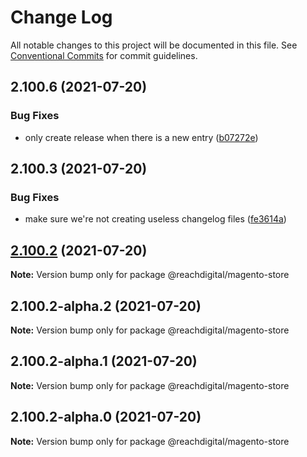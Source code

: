 # Change Log

All notable changes to this project will be documented in this file.
See [Conventional Commits](https://conventionalcommits.org) for commit guidelines.

## 2.100.6 (2021-07-20)


### Bug Fixes

* only create release when there is a new entry ([b07272e](https://github.com/ho-nl/m2-pwa/commit/b07272e4e74ee0bec3677e35ce3ee7e02231971a))





## 2.100.3 (2021-07-20)


### Bug Fixes

* make sure we're not creating useless changelog files ([fe3614a](https://github.com/ho-nl/m2-pwa/commit/fe3614a8480c7f1c68d673da2bb84805112a6643))





## [2.100.2](https://github.com/ho-nl/m2-pwa/compare/@reachdigital/magento-store@2.100.2-alpha.2...@reachdigital/magento-store@2.100.2) (2021-07-20)

**Note:** Version bump only for package @reachdigital/magento-store





## 2.100.2-alpha.2 (2021-07-20)

**Note:** Version bump only for package @reachdigital/magento-store





## 2.100.2-alpha.1 (2021-07-20)

**Note:** Version bump only for package @reachdigital/magento-store





## 2.100.2-alpha.0 (2021-07-20)

**Note:** Version bump only for package @reachdigital/magento-store
